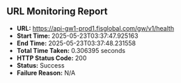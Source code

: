 ## URL Monitoring Report

- **URL:** https://api-gw1-prod1.fisglobal.com/gw/v1/health
- **Start Time:** 2025-05-23T03:37:47.925163
- **End Time:** 2025-05-23T03:37:48.231558
- **Total Time Taken:** 0.306395 seconds
- **HTTP Status Code:** 200
- **Status:** Success
- **Failure Reason:** N/A
